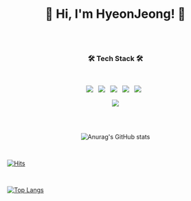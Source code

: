 <h1 align="center"> <b>💃 Hi, I'm HyeonJeong! 🕺</b> </h1>
  
</br></br>

<h3 align="center">🛠 Tech Stack 🛠</h3>
</br>
<p align="center">
<img src="https://img.shields.io/badge/HTML5-E34F26?style=for-the-badge&logo=HTML5&logoColor=white"/></a> &nbsp
<img src="https://img.shields.io/badge/CSS3-1572B6?style=for-the-badge&logo=CSS3&logoColor=white"/></a> &nbsp
<img src="https://img.shields.io/badge/JavaScript-F7DF1E?style=for-the-badge&logo=JavaScript&logoColor=white"/></a> &nbsp
<img src="https://img.shields.io/badge/react-61DAFB?style=for-the-badge&logo=react&logoColor=black"/></a> &nbsp
<img src="https://img.shields.io/badge/firebase-FFCA28?style=for-the-badge&logo=firebase&logoColor=white"/></a> &nbsp

<!-- 
<img src="https://img.shields.io/badge/bootstrap-7952B3?style=for-the-badge&logo=bootstrap&logoColor=white"> -->

</br>
<p align="center">
<img src="https://img.shields.io/badge/github-181717?style=for-the-badge&logo=github&logoColor=white"/></a>

</br></br>

<div align="center">

![Anurag's GitHub stats](https://github-readme-stats.vercel.app/api?username=yun2021&show_icons=true&theme=buefy)

</div>
  
</br>
<p align="center">
  
[![Hits](https://hits.seeyoufarm.com/api/count/incr/badge.svg?url=https%3A%2F%2Fgithub.com%2Fyun2021%2Fhit-counter&count_bg=%23C19EE0&title_bg=%237251B5&icon=&icon_color=%23E7E7E7&title=hits&edge_flat=false)](https://hits.seeyoufarm.com)
  
</br>
<p align="center">
  
[![Top Langs](https://github-readme-stats.vercel.app/api/top-langs/?username={"yon2021"})](https://github.com/anuraghazra/github-readme-stats)
  

